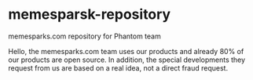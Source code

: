 # memesparsk-repository
memesparks.com repository for Phantom team 

Hello, the memesparks.com team uses our products and already 80% of our products are open source. In addition, the special developments they request from us are based on a real idea, not a direct fraud request.
